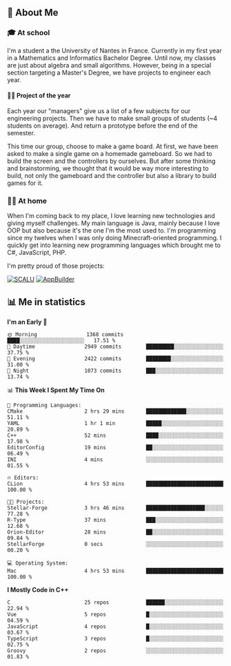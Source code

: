 ## 👀 About Me

### 🎓 At school

I'm a student a the University of Nantes in France. Currently in my first year in a Mathematics and Informatics Bachelor Degree. Until now, my classes are just about algebra and small algorithms. However, being in a special section targeting a Master's Degree, we have projects to engineer each year. 

#### 🔧🔬 Project of the year

Each year our "managers" give us a list of a few subjects for our engineering projects. Then we have to make small groups of students (~4 students on average). And return a prototype before the end of the semester.

This time our group, choose to make a game board. At first, we have been asked to make a single game on a homemade gameboard. So we had to build the screen and the controllers by ourselves. 
But after some thinking and brainstorming, we thought that it would be way more interesting to build, not only the gameboard and the controller but also a library to build games for it.

### 👨‍💻 At home

When I'm coming back to my place, I love learning new technologies and giving myself challenges. My main language is Java, mainly because I love OOP but also because it's the one I'm the most used to. I'm programming since my twelves when I was only doing Minecraft-oriented programming.  I quickly get into learning new programming languages which brought me to C#, JavaScript, PHP. 

I'm pretty proud of those projects:

[![SCALU](https://github-readme-stats.vercel.app/api/pin?username=renardfute&repo=SCALU)](https://github.com/renardfute/scalu)
[![AppBuilder](https://github-readme-stats.vercel.app/api/pin?username=pulsedev2&repo=AppBuilder)](https://github.com/pulsedev2/AppBuilder)

## 📊 Me in statistics
<!--START_SECTION:waka-->
**I'm an Early 🐤** 

```text
🌞 Morning                1368 commits        ████░░░░░░░░░░░░░░░░░░░░░   17.51 % 
🌆 Daytime                2949 commits        █████████░░░░░░░░░░░░░░░░   37.75 % 
🌃 Evening                2422 commits        ████████░░░░░░░░░░░░░░░░░   31.00 % 
🌙 Night                  1073 commits        ███░░░░░░░░░░░░░░░░░░░░░░   13.74 % 
```


📊 **This Week I Spent My Time On** 

```text
💬 Programming Languages: 
CMake                    2 hrs 29 mins       █████████████░░░░░░░░░░░░   51.11 % 
YAML                     1 hr 1 min          █████░░░░░░░░░░░░░░░░░░░░   20.89 % 
C++                      52 mins             ████░░░░░░░░░░░░░░░░░░░░░   17.98 % 
EditorConfig             19 mins             ██░░░░░░░░░░░░░░░░░░░░░░░   06.49 % 
INI                      4 mins              ░░░░░░░░░░░░░░░░░░░░░░░░░   01.55 % 

🔥 Editors: 
CLion                    4 hrs 53 mins       █████████████████████████   100.00 % 

🐱‍💻 Projects: 
Stellar-Forge            3 hrs 46 mins       ███████████████████░░░░░░   77.28 % 
R-Type                   37 mins             ███░░░░░░░░░░░░░░░░░░░░░░   12.68 % 
Orion-Editor             28 mins             ██░░░░░░░░░░░░░░░░░░░░░░░   09.84 % 
StellarForge             0 secs              ░░░░░░░░░░░░░░░░░░░░░░░░░   00.20 % 

💻 Operating System: 
Mac                      4 hrs 53 mins       █████████████████████████   100.00 % 
```

**I Mostly Code in C++** 

```text
C                        25 repos            ██████░░░░░░░░░░░░░░░░░░░   22.94 % 
Vue                      5 repos             █░░░░░░░░░░░░░░░░░░░░░░░░   04.59 % 
JavaScript               4 repos             █░░░░░░░░░░░░░░░░░░░░░░░░   03.67 % 
TypeScript               3 repos             █░░░░░░░░░░░░░░░░░░░░░░░░   02.75 % 
Groovy                   2 repos             ░░░░░░░░░░░░░░░░░░░░░░░░░   01.83 % 
```




<!--END_SECTION:waka-->

